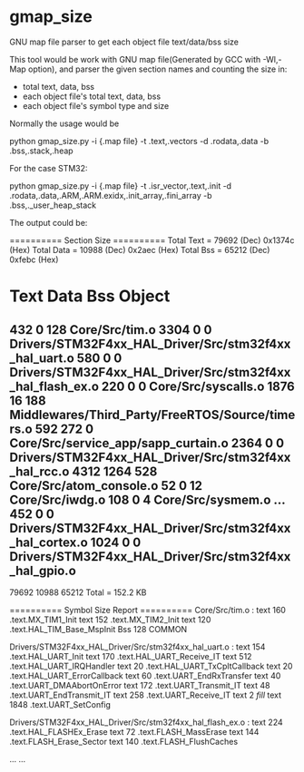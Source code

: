 # gmap_size
GNU map file parser to get each object file text/data/bss size

This tool would be work with GNU map file(Generated by GCC with -Wl,-Map option),
and parser the given section names and counting the size in:
  - total text, data, bss
  - each object file's total text, data, bss
  - each object file's symbol type and size

Normally the usage would be 

python gmap_size.py -i {.map file} -t .text,.vectors -d .rodata,.data -b .bss,.stack,.heap

For the case STM32:

python gmap_size.py -i {.map file} -t .isr_vector,.text,.init -d .rodata,.data,.ARM,.ARM.exidx,.init_array,.fini_array -b .bss,._user_heap_stack

The output could be:

========== Section Size ==========
Total Text = 79692   (Dec)  0x1374c  (Hex)
Total Data = 10988   (Dec)  0x2aec   (Hex)
Total Bss  = 65212   (Dec)  0xfebc   (Hex)


Text      Data      Bss       Object
======================================
432       0         128       Core/Src/tim.o
3304      0         0         Drivers/STM32F4xx_HAL_Driver/Src/stm32f4xx_hal_uart.o
580       0         0         Drivers/STM32F4xx_HAL_Driver/Src/stm32f4xx_hal_flash_ex.o
220       0         0         Core/Src/syscalls.o
1876      16        188       Middlewares/Third_Party/FreeRTOS/Source/timers.o
592       272       0         Core/Src/service_app/sapp_curtain.o
2364      0         0         Drivers/STM32F4xx_HAL_Driver/Src/stm32f4xx_hal_rcc.o
4312      1264      528       Core/Src/atom_console.o
52        0         12        Core/Src/iwdg.o
108       0         4         Core/Src/sysmem.o
...
452       0         0         Drivers/STM32F4xx_HAL_Driver/Src/stm32f4xx_hal_cortex.o
1024      0         0         Drivers/STM32F4xx_HAL_Driver/Src/stm32f4xx_hal_gpio.o
--------------------------------------
79692     10988     65212     Total = 152.2 KB


========== Symbol Size Report ==========
Core/Src/tim.o :
  text    160       .text.MX_TIM1_Init
  text    152       .text.MX_TIM2_Init
  text    120       .text.HAL_TIM_Base_MspInit
  Bss     128       COMMON


Drivers/STM32F4xx_HAL_Driver/Src/stm32f4xx_hal_uart.o :
  text    154       .text.HAL_UART_Init
  text    170       .text.HAL_UART_Receive_IT
  text    512       .text.HAL_UART_IRQHandler
  text    20        .text.HAL_UART_TxCpltCallback
  text    20        .text.HAL_UART_ErrorCallback
  text    60        .text.UART_EndRxTransfer
  text    40        .text.UART_DMAAbortOnError
  text    172       .text.UART_Transmit_IT
  text    48        .text.UART_EndTransmit_IT
  text    258       .text.UART_Receive_IT
  text    2         *fill*
  text    1848      .text.UART_SetConfig


Drivers/STM32F4xx_HAL_Driver/Src/stm32f4xx_hal_flash_ex.o :
  text    224       .text.HAL_FLASHEx_Erase
  text    72        .text.FLASH_MassErase
  text    144       .text.FLASH_Erase_Sector
  text    140       .text.FLASH_FlushCaches

...
...